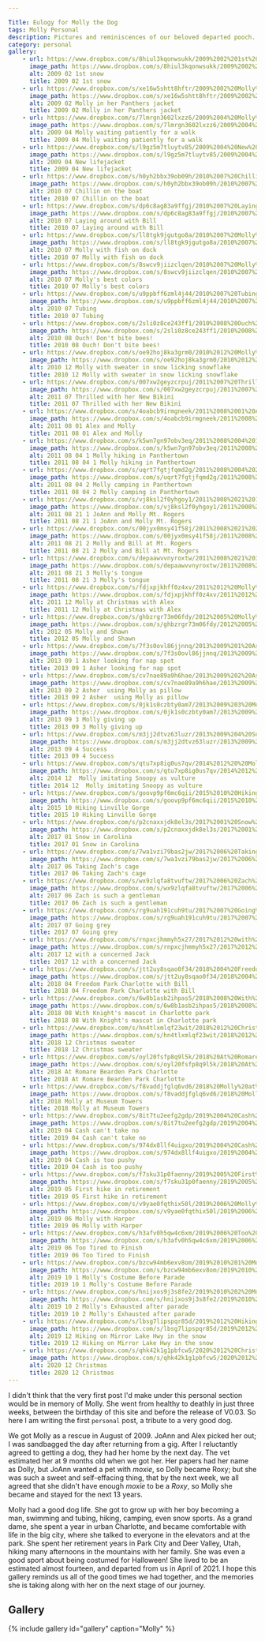 ```yaml
---

Title: Eulogy for Molly the Dog
tags: Molly Personal
description: Pictures and reminiscences of our beloved departed pooch.
category: personal
gallery:
    - url: https://www.dropbox.com/s/8hiul3kqonwsukk/2009%2002%201st%20snow.JPG?raw=1
      image_path: https://www.dropbox.com/s/8hiul3kqonwsukk/2009%2002%201st%20snow.JPG?raw=1
      alt: 2009 02 1st snow
      title: 2009 02 1st snow
    - url: https://www.dropbox.com/s/xe16w5shtt8hftr/2009%2002%20Molly%20in%20her%20Panthers%20jacket.JPG?raw=1
      image_path: https://www.dropbox.com/s/xe16w5shtt8hftr/2009%2002%20Molly%20in%20her%20Panthers%20jacket.JPG?raw=1
      alt: 2009 02 Molly in her Panthers jacket
      title: 2009 02 Molly in her Panthers jacket
    - url: https://www.dropbox.com/s/7lmrgn3602lxzz6/2009%2004%20Molly%20waiting%20patiently%20for%20a%20walk.JPG?raw=1
      image_path: https://www.dropbox.com/s/7lmrgn3602lxzz6/2009%2004%20Molly%20waiting%20patiently%20for%20a%20walk.JPG?raw=1
      alt: 2009 04 Molly waiting patiently for a walk
      title: 2009 04 Molly waiting patiently for a walk
    - url: https://www.dropbox.com/s/l9gz5m7tluytv85/2009%2004%20New%20lifejacket.JPG?raw=1
      image_path: https://www.dropbox.com/s/l9gz5m7tluytv85/2009%2004%20New%20lifejacket.JPG?raw=1
      alt: 2009 04 New lifejacket
      title: 2009 04 New lifejacket
    - url: https://www.dropbox.com/s/h0yh2bbx39ob09h/2010%2007%20Chillin%20on%20the%20boat.JPG?raw=1
      image_path: https://www.dropbox.com/s/h0yh2bbx39ob09h/2010%2007%20Chillin%20on%20the%20boat.JPG?raw=1
      alt: 2010 07 Chillin on the boat
      title: 2010 07 Chillin on the boat
    - url: https://www.dropbox.com/s/dp6c8ag83a9ffgj/2010%2007%20Laying%20around%20with%20Bill.jpg?raw=1
      image_path: https://www.dropbox.com/s/dp6c8ag83a9ffgj/2010%2007%20Laying%20around%20with%20Bill.jpg?raw=1
      alt: 2010 07 Laying around with Bill
      title: 2010 07 Laying around with Bill
    - url: https://www.dropbox.com/s/ll8tgk9jgutgo8a/2010%2007%20Molly%20with%20fish%20on%20dock.jpg?raw=1
      image_path: https://www.dropbox.com/s/ll8tgk9jgutgo8a/2010%2007%20Molly%20with%20fish%20on%20dock.jpg?raw=1
      alt: 2010 07 Molly with fish on dock
      title: 2010 07 Molly with fish on dock
    - url: https://www.dropbox.com/s/8swcv9jiizclqen/2010%2007%20Molly%27s%20best%20colors.JPG?raw=1
      image_path: https://www.dropbox.com/s/8swcv9jiizclqen/2010%2007%20Molly%27s%20best%20colors.JPG?raw=1
      alt: 2010 07 Molly's best colors
      title: 2010 07 Molly's best colors
    - url: https://www.dropbox.com/s/u9ppbff6zml4j44/2010%2007%20Tubing.jpg?raw=1
      image_path: https://www.dropbox.com/s/u9ppbff6zml4j44/2010%2007%20Tubing.jpg?raw=1
      alt: 2010 07 Tubing
      title: 2010 07 Tubing
    - url: https://www.dropbox.com/s/2sli0z8ce243ff1/2010%2008%20Ouch%21%20Don%27t%20bite%20bees%21.JPG?raw=1
      image_path: https://www.dropbox.com/s/2sli0z8ce243ff1/2010%2008%20Ouch%21%20Don%27t%20bite%20bees%21.JPG?raw=1
      alt: 2010 08 Ouch! Don't bite bees!
      title: 2010 08 Ouch! Don't bite bees!
    - url: https://www.dropbox.com/s/oe92hoj8ka3grm0/2010%2012%20Molly%20with%20sweater%20in%20snow%20licking%20snowflake.JPG?raw=1
      image_path: https://www.dropbox.com/s/oe92hoj8ka3grm0/2010%2012%20Molly%20with%20sweater%20in%20snow%20licking%20snowflake.JPG?raw=1
      alt: 2010 12 Molly with sweater in snow licking snowflake
      title: 2010 12 Molly with sweater in snow licking snowflake
    - url: https://www.dropbox.com/s/007xw2geyzcrpuj/2011%2007%20Thrilled%20with%20her%20New%20Bikini.JPG?raw=1
      image_path: https://www.dropbox.com/s/007xw2geyzcrpuj/2011%2007%20Thrilled%20with%20her%20New%20Bikini.JPG?raw=1
      alt: 2011 07 Thrilled with her New Bikini
      title: 2011 07 Thrilled with her New Bikini
    - url: https://www.dropbox.com/s/4oabcb9irmgneek/2011%2008%2001%20Alex%20and%20Molly.JPG?raw=1
      image_path: https://www.dropbox.com/s/4oabcb9irmgneek/2011%2008%2001%20Alex%20and%20Molly.JPG?raw=1
      alt: 2011 08 01 Alex and Molly
      title: 2011 08 01 Alex and Molly
    - url: https://www.dropbox.com/s/k5wn7gn97obv3eq/2011%2008%2004%201%20Molly%20hiking%20in%20Panthertown.JPG?raw=1
      image_path: https://www.dropbox.com/s/k5wn7gn97obv3eq/2011%2008%2004%201%20Molly%20hiking%20in%20Panthertown.JPG?raw=1
      alt: 2011 08 04 1 Molly hiking in Panthertown
      title: 2011 08 04 1 Molly hiking in Panthertown
    - url: https://www.dropbox.com/s/uqrt7fgtjfqmd2g/2011%2008%2004%202%20Molly%20camping%20in%20Panthertown.JPG?raw=1
      image_path: https://www.dropbox.com/s/uqrt7fgtjfqmd2g/2011%2008%2004%202%20Molly%20camping%20in%20Panthertown.JPG?raw=1
      alt: 2011 08 04 2 Molly camping in Panthertown
      title: 2011 08 04 2 Molly camping in Panthertown
    - url: https://www.dropbox.com/s/vj8ksl2f0yhgoy1/2011%2008%2021%201%20JoAnn%20and%20Molly%20Mt.%20Rogers.JPG?raw=1
      image_path: https://www.dropbox.com/s/vj8ksl2f0yhgoy1/2011%2008%2021%201%20JoAnn%20and%20Molly%20Mt.%20Rogers.JPG?raw=1
      alt: 2011 08 21 1 JoAnn and Molly Mt. Rogers
      title: 2011 08 21 1 JoAnn and Molly Mt. Rogers
    - url: https://www.dropbox.com/s/00jyx0msy41f58j/2011%2008%2021%202%20Molly%20and%20Bill%20at%20Mt.%20Rogers.JPG?raw=1
      image_path: https://www.dropbox.com/s/00jyx0msy41f58j/2011%2008%2021%202%20Molly%20and%20Bill%20at%20Mt.%20Rogers.JPG?raw=1
      alt: 2011 08 21 2 Molly and Bill at Mt. Rogers
      title: 2011 08 21 2 Molly and Bill at Mt. Rogers
    - url: https://www.dropbox.com/s/depaawvvnyroxtw/2011%2008%2021%203%20Molly%27s%20tongue.JPG?raw=1
      image_path: https://www.dropbox.com/s/depaawvvnyroxtw/2011%2008%2021%203%20Molly%27s%20tongue.JPG?raw=1
      alt: 2011 08 21 3 Molly's tongue
      title: 2011 08 21 3 Molly's tongue
    - url: https://www.dropbox.com/s/fdjxpjkhff0z4xv/2011%2012%20Molly%20at%20Christmas%20with%20Alex.JPG?raw=1
      image_path: https://www.dropbox.com/s/fdjxpjkhff0z4xv/2011%2012%20Molly%20at%20Christmas%20with%20Alex.JPG?raw=1
      alt: 2011 12 Molly at Christmas with Alex
      title: 2011 12 Molly at Christmas with Alex
    - url: https://www.dropbox.com/s/ghbzrgr73m06fdy/2012%2005%20Molly%20and%20Shawn.JPG?raw=1
      image_path: https://www.dropbox.com/s/ghbzrgr73m06fdy/2012%2005%20Molly%20and%20Shawn.JPG?raw=1
      alt: 2012 05 Molly and Shawn
      title: 2012 05 Molly and Shawn
    - url: https://www.dropbox.com/s/7f3s0ovl86jjnnq/2013%2009%201%20Asher%20looking%20for%20nap%20spot.JPG?raw=1
      image_path: https://www.dropbox.com/s/7f3s0ovl86jjnnq/2013%2009%201%20Asher%20looking%20for%20nap%20spot.JPG?raw=1
      alt: 2013 09 1 Asher looking for nap spot
      title: 2013 09 1 Asher looking for nap spot
    - url: https://www.dropbox.com/s/cv7nae89a9h6hae/2013%2009%202%20Asher%20%20using%20Molly%20as%20pillow.JPG?raw=1
      image_path: https://www.dropbox.com/s/cv7nae89a9h6hae/2013%2009%202%20Asher%20%20using%20Molly%20as%20pillow.JPG?raw=1
      alt: 2013 09 2 Asher  using Molly as pillow
      title: 2013 09 2 Asher  using Molly as pillow
    - url: https://www.dropbox.com/s/0jk1s0czbty0am7/2013%2009%203%20Molly%20giving%20up.JPG?raw=1
      image_path: https://www.dropbox.com/s/0jk1s0czbty0am7/2013%2009%203%20Molly%20giving%20up.JPG?raw=1
      alt: 2013 09 3 Molly giving up
      title: 2013 09 3 Molly giving up
    - url: https://www.dropbox.com/s/m3jj2dtvz63luzr/2013%2009%204%20Success.jpg?raw=1
      image_path: https://www.dropbox.com/s/m3jj2dtvz63luzr/2013%2009%204%20Success.jpg?raw=1
      alt: 2013 09 4 Success
      title: 2013 09 4 Success
    - url: https://www.dropbox.com/s/qtu7xp8ig0us7qv/2014%2012%20%20Molly%20imitating%20Snoopy%20as%20vulture.JPG?raw=1
      image_path: https://www.dropbox.com/s/qtu7xp8ig0us7qv/2014%2012%20%20Molly%20imitating%20Snoopy%20as%20vulture.JPG?raw=1
      alt: 2014 12  Molly imitating Snoopy as vulture
      title: 2014 12  Molly imitating Snoopy as vulture
    - url: https://www.dropbox.com/s/goovp9pf6mc6qii/2015%2010%20Hiking%20Linville%20Gorge.jpg?raw=1
      image_path: https://www.dropbox.com/s/goovp9pf6mc6qii/2015%2010%20Hiking%20Linville%20Gorge.jpg?raw=1
      alt: 2015 10 Hiking Linville Gorge
      title: 2015 10 Hiking Linville Gorge
    - url: https://www.dropbox.com/s/p2cnaxxjdk8el3s/2017%2001%20Snow%20in%20Carolina.jpg?raw=1
      image_path: https://www.dropbox.com/s/p2cnaxxjdk8el3s/2017%2001%20Snow%20in%20Carolina.jpg?raw=1
      alt: 2017 01 Snow in Carolina
      title: 2017 01 Snow in Carolina
    - url: https://www.dropbox.com/s/7wa1vzi79bas2jw/2017%2006%20Taking%20Zach%27s%20cage.jpg?raw=1
      image_path: https://www.dropbox.com/s/7wa1vzi79bas2jw/2017%2006%20Taking%20Zach%27s%20cage.jpg?raw=1
      alt: 2017 06 Taking Zach's cage
      title: 2017 06 Taking Zach's cage
    - url: https://www.dropbox.com/s/wx9zlqfa8tvuftw/2017%2006%20Zach%20is%20such%20a%20gentleman.jpg?raw=1
      image_path: https://www.dropbox.com/s/wx9zlqfa8tvuftw/2017%2006%20Zach%20is%20such%20a%20gentleman.jpg?raw=1
      alt: 2017 06 Zach is such a gentleman
      title: 2017 06 Zach is such a gentleman
    - url: https://www.dropbox.com/s/rg9uah191cuh9tu/2017%2007%20Going%20grey.jpg?raw=1
      image_path: https://www.dropbox.com/s/rg9uah191cuh9tu/2017%2007%20Going%20grey.jpg?raw=1
      alt: 2017 07 Going grey
      title: 2017 07 Going grey
    - url: https://www.dropbox.com/s/rnpxcjhmmyh5x27/2017%2012%20with%20a%20concerned%20Jack.jpg?raw=1
      image_path: https://www.dropbox.com/s/rnpxcjhmmyh5x27/2017%2012%20with%20a%20concerned%20Jack.jpg?raw=1
      alt: 2017 12 with a concerned Jack
      title: 2017 12 with a concerned Jack
    - url: https://www.dropbox.com/s/jtt2uy8sqao0f34/2018%2004%20Freedom%20Park%20Charlotte%20with%20Bill.jpg?raw=1
      image_path: https://www.dropbox.com/s/jtt2uy8sqao0f34/2018%2004%20Freedom%20Park%20Charlotte%20with%20Bill.jpg?raw=1
      alt: 2018 04 Freedom Park Charlotte with Bill
      title: 2018 04 Freedom Park Charlotte with Bill
    - url: https://www.dropbox.com/s/6w8b1asb2ihpas5/2018%2008%20With%20Knight%27s%20mascot%20in%20Charlotte%20park.jpg?raw=1
      image_path: https://www.dropbox.com/s/6w8b1asb2ihpas5/2018%2008%20With%20Knight%27s%20mascot%20in%20Charlotte%20park.jpg?raw=1
      alt: 2018 08 With Knight's mascot in Charlotte park
      title: 2018 08 With Knight's mascot in Charlotte park
    - url: https://www.dropbox.com/s/hn4tlxmlqf23wit/2018%2012%20Christmas%20sweater.jpg?raw=1
      image_path: https://www.dropbox.com/s/hn4tlxmlqf23wit/2018%2012%20Christmas%20sweater.jpg?raw=1
      alt: 2018 12 Christmas sweater
      title: 2018 12 Christmas sweater
    - url: https://www.dropbox.com/s/oyl20fsfp8q9l5k/2018%20At%20Romare%20Bearden%20Park%20Charlotte.JPEG?raw=1
      image_path: https://www.dropbox.com/s/oyl20fsfp8q9l5k/2018%20At%20Romare%20Bearden%20Park%20Charlotte.JPEG?raw=1
      alt: 2018 At Romare Bearden Park Charlotte
      title: 2018 At Romare Bearden Park Charlotte
    - url: https://www.dropbox.com/s/f8vaddjfglq6vd6/2018%20Molly%20at%20Museum%20Towers.JPEG?raw=1
      image_path: https://www.dropbox.com/s/f8vaddjfglq6vd6/2018%20Molly%20at%20Museum%20Towers.JPEG?raw=1
      alt: 2018 Molly at Museum Towers
      title: 2018 Molly at Museum Towers
    - url: https://www.dropbox.com/s/8it7tu2eefg2gdp/2019%2004%20Cash%20can%27t%20take%20no.jpg?raw=1
      image_path: https://www.dropbox.com/s/8it7tu2eefg2gdp/2019%2004%20Cash%20can%27t%20take%20no.jpg?raw=1
      alt: 2019 04 Cash can't take no
      title: 2019 04 Cash can't take no
    - url: https://www.dropbox.com/s/974dx8llf4uigxo/2019%2004%20Cash%20is%20too%20pushy.jpg?raw=1
      image_path: https://www.dropbox.com/s/974dx8llf4uigxo/2019%2004%20Cash%20is%20too%20pushy.jpg?raw=1
      alt: 2019 04 Cash is too pushy
      title: 2019 04 Cash is too pushy
    - url: https://www.dropbox.com/s/f7sku31p0faenny/2019%2005%20First%20hike%20in%20retirement.JPEG?raw=1
      image_path: https://www.dropbox.com/s/f7sku31p0faenny/2019%2005%20First%20hike%20in%20retirement.JPEG?raw=1
      alt: 2019 05 First hike in retirement
      title: 2019 05 First hike in retirement
    - url: https://www.dropbox.com/s/v9yae0fqthix50l/2019%2006%20Molly%20with%20Harper.JPEG?raw=1
      image_path: https://www.dropbox.com/s/v9yae0fqthix50l/2019%2006%20Molly%20with%20Harper.JPEG?raw=1
      alt: 2019 06 Molly with Harper
      title: 2019 06 Molly with Harper
    - url: https://www.dropbox.com/s/h3afv0h5qw4c6xm/2019%2006%20Too%20Tired%20to%20Finish.JPEG?raw=1
      image_path: https://www.dropbox.com/s/h3afv0h5qw4c6xm/2019%2006%20Too%20Tired%20to%20Finish.JPEG?raw=1
      alt: 2019 06 Too Tired to Finish
      title: 2019 06 Too Tired to Finish
    - url: https://www.dropbox.com/s/bzcw94mb6exv8om/2019%2010%201%20Molly%27s%20Costume%20Before%20Parade.JPEG?raw=1
      image_path: https://www.dropbox.com/s/bzcw94mb6exv8om/2019%2010%201%20Molly%27s%20Costume%20Before%20Parade.JPEG?raw=1
      alt: 2019 10 1 Molly's Costume Before Parade
      title: 2019 10 1 Molly's Costume Before Parade
    - url: https://www.dropbox.com/s/hnijxos9j3s8fe2/2019%2010%202%20Molly%27s%20Exhausted%20after%20parade.JPEG?raw=1
      image_path: https://www.dropbox.com/s/hnijxos9j3s8fe2/2019%2010%202%20Molly%27s%20Exhausted%20after%20parade.JPEG?raw=1
      alt: 2019 10 2 Molly's Exhausted after parade
      title: 2019 10 2 Molly's Exhausted after parade
    - url: https://www.dropbox.com/s/lbsg7lipspqr85d/2019%2012%20Hiking%20on%20Mirror%20Lake%20Hwy%20in%20the%20snow.jpg?raw=1
      image_path: https://www.dropbox.com/s/lbsg7lipspqr85d/2019%2012%20Hiking%20on%20Mirror%20Lake%20Hwy%20in%20the%20snow.jpg?raw=1
      alt: 2019 12 Hiking on Mirror Lake Hwy in the snow
      title: 2019 12 Hiking on Mirror Lake Hwy in the snow
    - url: https://www.dropbox.com/s/qhk42k1g1pbfcw5/2020%2012%20Christmas.JPEG?raw=1
      image_path: https://www.dropbox.com/s/qhk42k1g1pbfcw5/2020%2012%20Christmas.JPEG?raw=1
      alt: 2020 12 Christmas
      title: 2020 12 Christmas
---
```


I didn't think that the very first post I'd make under this personal section would be in memory of Molly. She went from healthy to deathly in just three weeks, between the birthday of this site and before the release of V0.03. So here I am writing the first `personal` post, a tribute to a very good dog.

We got Molly as a rescue in August of 2009. JoAnn and Alex picked her out; I was sandbagged the day after returning from a gig. After I reluctantly agreed to getting a dog, they had her home by the next day. The vet estimated her at 9 months old when we got her. Her papers had her name as Dolly, but JoAnn wanted a pet with *moxie*, so Dolly became Roxy; but she was such a sweet and self-effacing thing, that by the next week, we all agreed that she didn't have enough *moxie* to be a *Roxy*, so Molly she became and stayed for the next 13 years.

Molly had a good dog life. She got to grow up with her boy becoming a man, swimming and tubing, hiking, camping, even snow sports. As a grand dame, she spent a year in urban Charlotte, and became comfortable with life in the big city, where she talked to everyone in the elevators and at the park.  She spent her retirement years in Park City and Deer Valley, Utah, hiking many afternoons in the mountains with her family. She was even a good sport about being costumed for Halloween! She lived to be an estimated almost fourteen, and departed  from us in April of 2021. I hope this gallery reminds us all of the good times we had together, and the memories she is taking along with her on the next stage of our journey.

## Gallery

{% include gallery id="gallery" caption="Molly" %}
